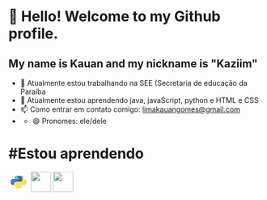 # 👋 Hello! Welcome to my Github profile.
## My name is Kauan and my nickname is "Kaziim"
- 🔭 Atualmente estou trabalhando na SEE (Secretaria de educação da Paraíba
- 🌱 Atualmente estou aprendendo java, javaScript, python e HTML e CSS
- 📫 Como entrar em contato comigo: limakauangomes@gmail.com
- - 😄 Pronomes: ele/dele
 # #Estou aprendendo

<img align="center" alt="Python" height="30" width="40" src="https://raw.githubusercontent.com/devicons/devicon/master/icons/python/python-original.svg">
<img align="center" height="40"  width="40" src="https://cdn.jsdelivr.net/gh/devicons/devicon@latest/icons/javascript/javascript-original.svg" />
<img align="center" height="40"  width="40" src="https://cdn.jsdelivr.net/gh/devicons/devicon@latest/icons/java/java-original-wordmark.svg" />
                    
